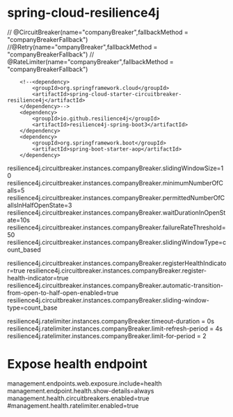 # spring-cloud-resilience4j

 // @CircuitBreaker(name="companyBreaker",fallbackMethod = "companyBreakerFallback")
    //@Retry(name="ompanyBreaker",fallbackMethod = "companyBreakerFallback")
   // @RateLimiter(name="companyBreaker",fallbackMethod = "companyBreakerFallback")
<!-- Resiliece4j -->
		<!--<dependency>
			<groupId>org.springframework.cloud</groupId>
			<artifactId>spring-cloud-starter-circuitbreaker-resilience4j</artifactId>
		</dependency>-->
		<dependency>
			<groupId>io.github.resilience4j</groupId>
			<artifactId>resilience4j-spring-boot3</artifactId>
		</dependency>
		<dependency>
			<groupId>org.springframework.boot</groupId>
			<artifactId>spring-boot-starter-aop</artifactId>
		</dependency>

resilience4j.circuitbreaker.instances.companyBreaker.slidingWindowSize=10
resilience4j.circuitbreaker.instances.companyBreaker.minimumNumberOfCalls=5
resilience4j.circuitbreaker.instances.companyBreaker.permittedNumberOfCallsInHalfOpenState=3
resilience4j.circuitbreaker.instances.companyBreaker.waitDurationInOpenState=10s
resilience4j.circuitbreaker.instances.companyBreaker.failureRateThreshold=50
resilience4j.circuitbreaker.instances.companyBreaker.slidingWindowType=count_based


resilience4j.circuitbreaker.instances.companyBreaker.registerHealthIndicator=true
resilience4j.circuitbreaker.instances.companyBreaker.register-health-indicator=true
resilience4j.circuitbreaker.instances.companyBreaker.automatic-transition-from-open-to-half-open-enabled=true
resilience4j.circuitbreaker.instances.companyBreaker.sliding-window-type=count_base

resilience4j.ratelimiter.instances.companyBreaker.timeout-duration = 0s
resilience4j.ratelimiter.instances.companyBreaker.limit-refresh-period = 4s
resilience4j.ratelimiter.instances.companyBreaker.limit-for-period = 2




# Expose health endpoint
management.endpoints.web.exposure.include=health</br>
management.endpoint.health.show-details=always</br>
management.health.circuitbreakers.enabled=true</br>
#management.health.ratelimiter.enabled=true</br>
